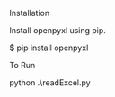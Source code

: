 Installation

Install openpyxl using pip.

  $ pip install openpyxl

To Run

  python .\readExcel.py

